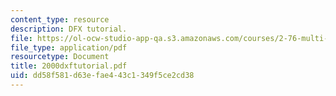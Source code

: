 ```yaml
---
content_type: resource
description: DFX tutorial.
file: https://ol-ocw-studio-app-qa.s3.amazonaws.com/courses/2-76-multi-scale-system-design-fall-2004/dd58f581d63efae443c1349f5ce2cd38_2000dxftutorial.pdf
file_type: application/pdf
resourcetype: Document
title: 2000dxftutorial.pdf
uid: dd58f581-d63e-fae4-43c1-349f5ce2cd38
---
```

